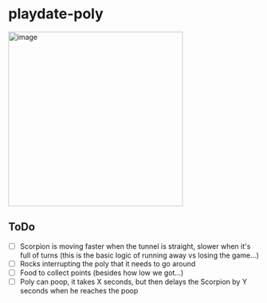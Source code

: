 # playdate-poly

<img width="350" alt="image" src="https://user-images.githubusercontent.com/5012557/157371528-31746c8f-d822-443a-8388-68667d2bca59.png">


## ToDo
- [ ] Scorpion is moving faster when the tunnel is straight, slower when it's full of turns (this is the basic logic of running away vs losing the game...)
- [ ] Rocks interrupting the poly that it needs to go around
- [ ] Food to collect points (besides how low we got...)
- [ ] Poly can poop, it takes X seconds, but then delays the Scorpion by Y seconds when he reaches the poop